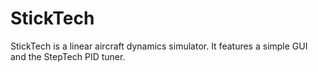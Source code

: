 # StickTech
StickTech is a linear aircraft dynamics simulator. It features a simple GUI and the StepTech PID tuner.
